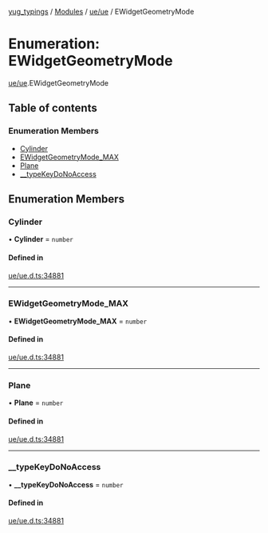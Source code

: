 [yug_typings](../README.md) / [Modules](../modules.md) / [ue/ue](../modules/ue_ue.md) / EWidgetGeometryMode

# Enumeration: EWidgetGeometryMode

[ue/ue](../modules/ue_ue.md).EWidgetGeometryMode

## Table of contents

### Enumeration Members

- [Cylinder](ue_ue.EWidgetGeometryMode.md#cylinder)
- [EWidgetGeometryMode\_MAX](ue_ue.EWidgetGeometryMode.md#ewidgetgeometrymode_max)
- [Plane](ue_ue.EWidgetGeometryMode.md#plane)
- [\_\_typeKeyDoNoAccess](ue_ue.EWidgetGeometryMode.md#__typekeydonoaccess)

## Enumeration Members

### Cylinder

• **Cylinder** = `number`

#### Defined in

[ue/ue.d.ts:34881](https://github.com/YugMetaverse/yug_typings/blob/25cad34/ue/ue.d.ts#L34881)

___

### EWidgetGeometryMode\_MAX

• **EWidgetGeometryMode\_MAX** = `number`

#### Defined in

[ue/ue.d.ts:34881](https://github.com/YugMetaverse/yug_typings/blob/25cad34/ue/ue.d.ts#L34881)

___

### Plane

• **Plane** = `number`

#### Defined in

[ue/ue.d.ts:34881](https://github.com/YugMetaverse/yug_typings/blob/25cad34/ue/ue.d.ts#L34881)

___

### \_\_typeKeyDoNoAccess

• **\_\_typeKeyDoNoAccess** = `number`

#### Defined in

[ue/ue.d.ts:34881](https://github.com/YugMetaverse/yug_typings/blob/25cad34/ue/ue.d.ts#L34881)
